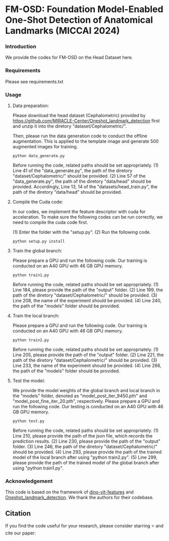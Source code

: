 # FM-OSD: Foundation Model-Enabled One-Shot Detection of Anatomical Landmarks (MICCAI 2024)

### Introduction

We provide the codes for FM-OSD on the Head Dataset here.
### Requirements
Please see requirements.txt

### Usage
1. Data preparation:

   Please download the head dataset (Cephalometric) provided by https://github.com/MIRACLE-Center/Oneshot_landmark_detection first and unzip it into the diretory "dataset/Cephalometric/".
   
   Then, please run the data generation code to conduct the offline augmentation. This is applied to the template image and generate 500 augmented images for training.
   ```
   python data_generate.py
   ```
   Before running the code, related paths should be set appropriately. (1) Line 41 of the "data_generate.py", the path of the diretory "dataset/Cephalometric/" should be provided. (2) Line 57 of the "data_generate.py", the path of the diretory "data/head" should be provided. Accordingly, Line 13, 14 of the "datasets/head_train.py", the path of the diretory "data/head" should be provided.

2. Compile the Cuda code:

   In our codes, we implement the feature descriptor with cuda for acceleration. To make sure the following codes can be run correctly, we need to compile the cuda code first.

   (1) Enter the folder with the "setup.py".
   (2) Run the following code.
   ```
   python setup.py install
   ```

3. Train the global branch:

   Please prepare a GPU and run the following code. Our training is conducted on an A40 GPU with 46 GB GPU memory.
   ```
   python train1.py
   ```
   Before running the code, related paths should be set appropriately. (1) Line 184, please provide the path of the "output" folder. (2) Line 199, the path of the diretory "dataset/Cephalometric/" should be provided. (3) Line 208, the name of the experiment should be provided. (4) Line 240, the path of the "models" folder should be provided.

4. Train the local branch:

   Please prepare a GPU and run the following code. Our training is conducted on an A40 GPU with 46 GB GPU memory.
   ```
   python train2.py
   ```
   Before running the code, related paths should be set appropriately. (1) Line 205, please provide the path of the "output" folder. (2) Line 221, the path of the diretory "dataset/Cephalometric/" should be provided. (3) Line 233, the name of the experiment should be provided. (4) Line 266, the path of the "models" folder should be provided.

5. Test the model:

   We provide the model weights of the global branch and local branch in the "models" folder, denoted as "model_post_iter_9450.pth" and "model_post_fine_iter_20.pth", respectively.
   Please prepare a GPU and run the following code. Our testing is conducted on an A40 GPU with 46 GB GPU memory.
   ```
   python test.py
   ```
   Before running the code, related paths should be set appropriately. (1) Line 210, please provide the path of the json file, which records the prediction results. (2) Line 230, please provide the path of the "output" folder. (3) Line 246, the path of the diretory "dataset/Cephalometric/" should be provided. (4) Line 293, please provide the path of the trained model of the local branch after using "python train2.py". (5) Line 299, please provide the path of the trained model of the global branch after using "python train1.py".

### Acknowledgement
This code is based on the framework of [dino-vit-features](https://github.com/ShirAmir/dino-vit-features) and [Oneshot_landmark_detection](https://github.com/MIRACLE-Center/Oneshot_landmark_detection). We thank the authors for their codebase.

## Citation
If you find the code useful for your research, please consider starring ⭐ and cite our paper:
```sh

```


